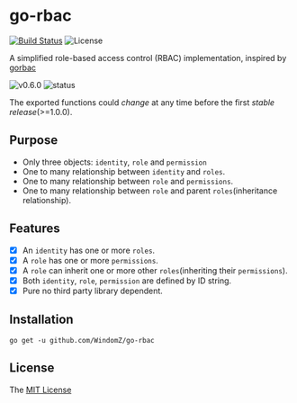 # go-rbac
[![Build Status](https://travis-ci.org/WindomZ/go-rbac.svg?branch=master)](https://travis-ci.org/WindomZ/go-rbac)
![License](https://img.shields.io/badge/license-MIT-green.svg)

A simplified role-based access control (RBAC) implementation, 
inspired by [gorbac](https://github.com/mikespook/gorbac)

![v0.6.0](https://img.shields.io/badge/version-v0.6.0-yellow.svg)
![status](https://img.shields.io/badge/status-beta-yellow.svg)

The exported functions could *change* at any time before the first *stable release*(>=1.0.0).

## Purpose

* Only three objects: `identity`, `role` and `permission`
* One to many relationship between `identity` and `roles`.
* One to many relationship between `role` and `permissions`.
* One to many relationship between `role` and parent `roles`(inheritance relationship).

## Features

- [x] An `identity` has one or more `roles`.
- [x] A `role` has one or more `permissions`.
- [x] A `role` can inherit one or more other `roles`(inheriting their `permissions`).
- [x] Both `identity`, `role`, `permission` are defined by ID string.
- [x] Pure no third party library dependent.

## Installation

```
go get -u github.com/WindomZ/go-rbac
```

## License

The [MIT License](https://github.com/WindomZ/go-rbac/blob/master/LICENSE)
